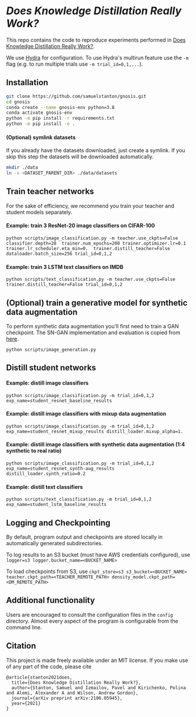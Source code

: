 # _Does Knowledge Distillation Really Work?_

This repo contains the code to reproduce experiments performed in [Does Knowledge Distillation Really Work?](https://arxiv.org/abs/2106.05945).

We use [Hydra](https://hydra.cc/) for configuration.
To use Hydra's multirun feature use the `-m` flag (e.g. to run multiple trials use `-m trial_id=0,1,...`).

## Installation

```bash
git clone https://github.com/samuelstanton/gnosis.git
cd gnosis
conda create --name gnosis-env python=3.8
conda activate gnosis-env
python -m pip install -r requirements.txt
python -m pip install -e .
```

#### (Optional) symlink datasets

If you already have the datasets downloaded, just create a symlink.
If you skip this step the datasets will be downloaded automatically.

```bash
mkdir ./data
ln -s <DATASET_PARENT_DIR> ./data/datasets
```


## Train teacher networks

For the sake of efficiency, we recommend you train your teacher and student models separately.

#### Example: train 3 ResNet-20 image classifiers on CIFAR-100

`python scripts/image_classification.py -m teacher.use_ckpts=False classifier.depth=20 
trainer.num_epochs=200 trainer.optimizer.lr=0.1 trainer.lr_scheduler.eta_min=0. 
trainer.distill_teacher=False dataloader.batch_size=256 trial_id=0,1,2`

#### Example: train 3 LSTM text classifiers on IMDB

`python scripts/text_classification.py -m teacher.use_ckpts=False
trainer.distill_teacher=False trial_id=0,1,2`


## (Optional) train a generative model for synthetic data augmentation

To perform synthetic data augmentation you'll first need to train a GAN checkpoint.
The SN-GAN implementation and evaluation is copied from 
[here](https://github.com/mfinzi/olive-oil-ml/blob/master/oil/architectures/img_gen/resnetgan.py).

`python scripts/image_generation.py`


## Distill student networks

#### Example: distill image classifiers 

`python scripts/image_classification.py -m trial_id=0,1,2 exp_name=student_resnet_baseline_results`

#### Example: distill image classifiers with mixup data augmentation

`python scripts/image_classification.py -m trial_id=0,1,2 
exp_name=student_resnet_mixup_results distill_loader.mixup_alpha=1.`

#### Example: distill image classifiers with synthetic data augmentation (1:4 synthetic to real ratio)

`python scripts/image_classification.py -m trial_id=0,1,2
exp_name=student_resnet_synth-aug_results distill_loader.synth_ratio=0.2`

#### Example: distill text classifiers

`python scripts/text_classification.py -m trial_id=0,1,2 exp_name=student_lstm_baseline_results`


## Logging and Checkpointing

By default, program output and checkpoints are stored locally in automatically generated subdirectories.

To log results to an S3 bucket (must have AWS credentials configured), use
`logger=s3 logger.bucket_name=<BUCKET_NAME>`

To load checkpoints from S3, use
`ckpt_store=s3 s3_bucket=<BUCKET_NAME> teacher.ckpt_path=<TEACHER_REMOTE_PATH> density_model.ckpt_path=<DM_REMOTE_PATH>`


## Additional functionality

Users are encouraged to consult the configuration files in the `config` directory. 
Almost every aspect of the program is configurable from the command line.


## Citation

This project is made freely available under an MIT license. 
If you make use of any part of the code, please cite

```
@article{stanton2021does,
  title={Does Knowledge Distillation Really Work?},
  author={Stanton, Samuel and Izmailov, Pavel and Kirichenko, Polina and Alemi, Alexander A and Wilson, Andrew Gordon},
  journal={arXiv preprint arXiv:2106.05945},
  year={2021}
}
```